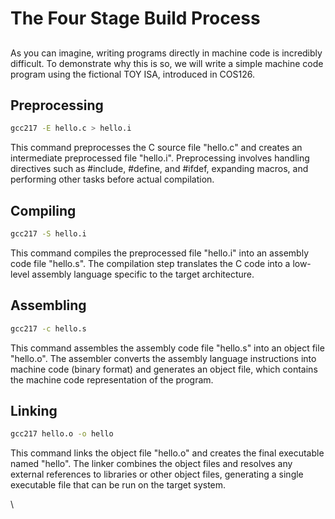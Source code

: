 # The Four Stage Build Process

##

As you can imagine, writing programs directly in machine code is incredibly difficult. To demonstrate why this is so, we will write a simple machine code program using the fictional TOY ISA, introduced in COS126.&#x20;

## Preprocessing

```bash
gcc217 -E hello.c > hello.i
```

This command preprocesses the C source file "hello.c" and creates an intermediate preprocessed file "hello.i". Preprocessing involves handling directives such as #include, #define, and #ifdef, expanding macros, and performing other tasks before actual compilation.

## Compiling

```bash
gcc217 -S hello.i
```

This command compiles the preprocessed file "hello.i" into an assembly code file "hello.s". The compilation step translates the C code into a low-level assembly language specific to the target architecture.

## Assembling

```bash
gcc217 -c hello.s
```

This command assembles the assembly code file "hello.s" into an object file "hello.o". The assembler converts the assembly language instructions into machine code (binary format) and generates an object file, which contains the machine code representation of the program.

## Linking

```bash
gcc217 hello.o -o hello
```

This command links the object file "hello.o" and creates the final executable named "hello". The linker combines the object files and resolves any external references to libraries or other object files, generating a single executable file that can be run on the target system.

\
